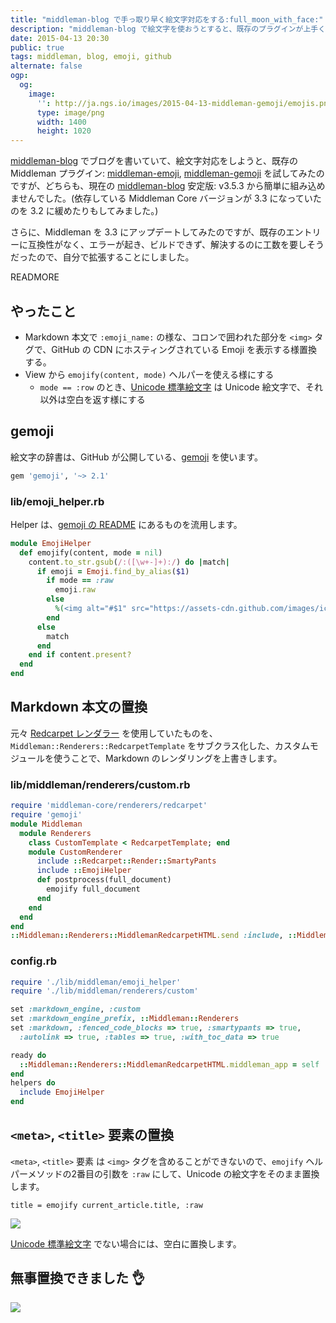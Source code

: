 ```yaml
---
title: "middleman-blog で手っ取り早く絵文字対応をする:full_moon_with_face:"
description: "middleman-blog で絵文字を使おうとすると、既存のプラグインが上手く組み込めなかったので、手っ取り早く、自分で拡張しました:hammer:"
date: 2015-04-13 20:30
public: true
tags: middleman, blog, emoji, github
alternate: false
ogp:
  og:
    image:
      '': http://ja.ngs.io/images/2015-04-13-middleman-gemoji/emojis.png
      type: image/png
      width: 1400
      height: 1020
---
```


[middleman-blog] でブログを書いていて、絵文字対応をしようと、既存の Middleman プラグイン: [middleman-emoji], [middleman-gemoji] を試してみたのですが、どちらも、現在の [middleman-blog] 安定版: v3.5.3 から簡単に組み込めませんでした。(依存している Middleman Core バージョンが 3.3 になっていたのを 3.2 に緩めたりもしてみました。)

さらに、Middleman を 3.3 にアップデートしてみたのですが、既存のエントリーに互換性がなく、エラーが起き、ビルドできず、解決するのに工数を要しそうだったので、自分で拡張することにしました。

READMORE

## やったこと

- Markdown 本文で `:emoji_name:` の様な、コロンで囲われた部分を `<img>` タグで、GitHub の CDN にホスティングされている Emoji を表示する様置換する。
- View から `emojify(content, mode)` ヘルパーを使える様にする
  - `mode == :row` のとき、[Unicode 標準絵文字] は Unicode 絵文字で、それ以外は空白を返す様にする

## gemoji

絵文字の辞書は、GitHub が公開している、[gemoji] を使います。

```rb
gem 'gemoji', '~> 2.1'
```

### lib/emoji_helper.rb

Helper は、[gemoji の README] にあるものを流用します。

```rb
module EmojiHelper
  def emojify(content, mode = nil)
    content.to_str.gsub(/:([\w+-]+):/) do |match|
      if emoji = Emoji.find_by_alias($1)
        if mode == :raw
          emoji.raw
        else
          %(<img alt="#$1" src="https://assets-cdn.github.com/images/icons/emoji/#{emoji.image_filename}?v5" style="width: 1em; vertical-align:middle" class="gemoji">)
        end
      else
        match
      end
    end if content.present?
  end
end
```

## Markdown 本文の置換

元々 [Redcarpet レンダラー] を使用していたものを、`Middleman::Renderers::RedcarpetTemplate` をサブクラス化した、カスタムモジュールを使うことで、Markdown のレンダリングを上書きします。

### lib/middleman/renderers/custom.rb

```rb
require 'middleman-core/renderers/redcarpet'
require 'gemoji'
module Middleman
  module Renderers
    class CustomTemplate < RedcarpetTemplate; end
    module CustomRenderer
      include ::Redcarpet::Render::SmartyPants
      include ::EmojiHelper
      def postprocess(full_document)
        emojify full_document
      end
    end
  end
end
::Middleman::Renderers::MiddlemanRedcarpetHTML.send :include, ::Middleman::Renderers::CustomRenderer
```

### config.rb

```rb
require './lib/middleman/emoji_helper'
require './lib/middleman/renderers/custom'

set :markdown_engine, :custom
set :markdown_engine_prefix, ::Middleman::Renderers
set :markdown, :fenced_code_blocks => true, :smartypants => true,
  :autolink => true, :tables => true, :with_toc_data => true

ready do
  ::Middleman::Renderers::MiddlemanRedcarpetHTML.middleman_app = self
end
helpers do
  include EmojiHelper
end
```

## `<meta>`, `<title>` 要素の置換

`<meta>`, `<title>` 要素 は `<img>` タグを含めることができないので、`emojify` ヘルパーメソッドの2番目の引数を `:raw` にして、Unicode の絵文字をそのまま置換します。

```slim
title = emojify current_article.title, :raw
```

![](2015-04-13-middleman-gemoji/unicode-replaced.png)

[Unicode 標準絵文字] でない場合には、空白に置換します。

## 無事置換できました :ok_hand:

![](2015-04-13-middleman-gemoji/emojis.png)

[middleman-blog]: https://github.com/middleman/middleman-blogA
[middleman-emoji]: https://github.com/stny/middleman-emoji
[middleman-gemoji]: https://github.com/yterajima/middleman-gemoji
[Unicode 標準絵文字]: http://ja.wikipedia.org/wiki/Unicode6.0%E3%81%AE%E6%90%BA%E5%B8%AF%E9%9B%BB%E8%A9%B1%E3%81%AE%E7%B5%B5%E6%96%87%E5%AD%97%E3%81%AE%E4%B8%80%E8%A6%A7
[gemoji]: https://github.com/github/gemoji
[gemoji の README]: https://github.com/github/gemoji#example-rails-helper
[Redcarpet レンダラー]: https://github.com/middleman/middleman/blob/v3-stable/middleman-core/lib/middleman-core/renderers/redcarpet.rb

